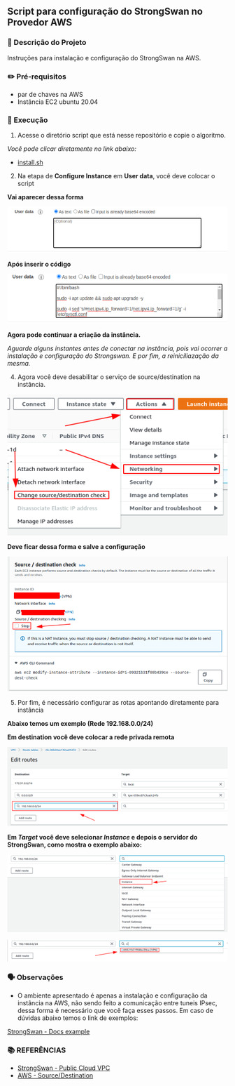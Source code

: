 ## Script para configuração do StrongSwan no Provedor AWS

### :seedling: Descrição do Projeto
Instruções para instalação e configuração do StrongSwan na AWS.

### :pencil2: Pré-requisitos
- par de chaves na AWS
- Instância EC2 ubuntu 20.04

### 🚀 Execução
1. Acesse o diretório script que está nesse repositório e copie o algoritmo.

*Você pode clicar diretamente no link abaixo:*
- [install.sh](https://github.com/aureliomalheiros/config-vpnipsec-aws/blob/dev/script/install.sh)

2. Na etapa de **Configure Instance** em **User data**, você deve colocar o script

**Vai aparecer dessa forma**
<p>
    <img alt="User Data" src="images/user-data.png">
</p>

**Após inserir o código**
<p>
    <img alt="User Data" src="images/user-data1.png">
</p>

**Agora pode continuar a criação da instância.**

*Aguarde alguns instantes antes de conectar na instância, pois vai ocorrer a instalação e configuração do Strongswan. E por fim, a reiniciliazação da mesma.*

4. Agora você deve desabilitar o serviço de source/destination na instância.
<p>
    <img alt="User Data" src="images/source-destination01.png">
</p>

**Deve ficar dessa forma e salve a configuração**

<p>
    <img alt="User Data" src="images/source-destination02.png">
</p>

5. Por fim, é necessário configurar as rotas apontando diretamente para instância

**Abaixo temos um exemplo (Rede 192.168.0.0/24)**

**Em destination você deve colocar a rede privada remota**
<p>
    <img alt="User Data" src="images/route.png">
</p>

**Em *Target* você deve selecionar *Instance* e depois o servidor do StrongSwan, como mostra o exemplo abaixo:**

<p>
    <img alt="User Data" src="images/route01.png">
</p>

<p>
    <img alt="User Data" src="images/route02.png">
</p>

### :speaking_head: Observações

- O ambiente apresentado é apenas a instalação e configuração da instância na AWS, não sendo feito a comunicação entre tuneis IPsec, dessa forma é necessário que você faça esses passos.
Em caso de dúvidas abaixo temos o link de exemplos:

[StrongSwan - Docs example](https://www.strongswan.org/testresults.html)

### **:books: REFERÊNCIAS**

- [StrongSwan - Public Cloud VPC](https://wiki.strongswan.org/projects/strongswan/wiki/AwsVpc)
- [AWS - Source/Destination](https://docs.aws.amazon.com/pt_br/vpc/latest/userguide/VPC_NAT_Instance.html)



